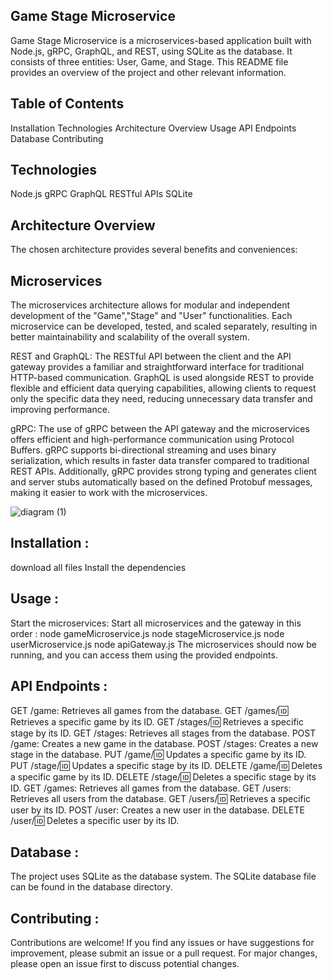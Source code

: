 ## Game Stage Microservice
Game Stage Microservice is a microservices-based application built with Node.js, gRPC, GraphQL, and REST, using SQLite as the database. It consists of three entities: User, Game, and Stage. This README file provides an overview of the project and other relevant information.

## Table of Contents
Installation Technologies Architecture Overview Usage API Endpoints Database Contributing

## Technologies
Node.js gRPC GraphQL RESTful APIs SQLite

## Architecture Overview

The chosen architecture provides several benefits and conveniences:

## Microservices
The microservices architecture allows for modular and independent development of the "Game","Stage" and "User" functionalities. Each microservice can be developed, tested, and scaled separately, resulting in better maintainability and scalability of the overall system.

REST and GraphQL: The RESTful API between the client and the API gateway provides a familiar and straightforward interface for traditional HTTP-based communication. GraphQL is used alongside REST to provide flexible and efficient data querying capabilities, allowing clients to request only the specific data they need, reducing unnecessary data transfer and improving performance.

gRPC: The use of gRPC between the API gateway and the microservices offers efficient and high-performance communication using Protocol Buffers. gRPC supports bi-directional streaming and uses binary serialization, which results in faster data transfer compared to traditional REST APIs. Additionally, gRPC provides strong typing and generates client and server stubs automatically based on the defined Protobuf messages, making it easier to work with the microservices.

![diagram (1)](https://github.com/khalilbelhajjj/microservice/assets/160729776/fab1b530-cf22-4bdb-8a25-12491383115d)



## Installation :
download all files Install the dependencies

## Usage :
Start the microservices: Start all microservices and the gateway in this order : node gameMicroservice.js node stageMicroservice.js node userMicroservice.js node apiGateway.js The microservices should now be running, and you can access them using the provided endpoints.

## API Endpoints :
GET /game: Retrieves all games from the database. GET /games/:id: Retrieves a specific game by its ID. GET /stages/:id: Retrieves a specific stage by its ID. GET /stages: Retrieves all stages from the database. POST /game: Creates a new game in the database. POST /stages: Creates a new stage in the database. PUT /game/:id: Updates a specific game by its ID. PUT /stage/:id: Updates a specific stage by its ID. DELETE /game/:id: Deletes a specific game by its ID. DELETE /stage/:id: Deletes a specific stage by its ID. GET /games: Retrieves all games from the database. GET /users: Retrieves all users from the database. GET /users/:id: Retrieves a specific user by its ID. POST /user: Creates a new user in the database. DELETE /user/:id: Deletes a specific user by its ID.

 ## Database :
The project uses SQLite as the database system. The SQLite database file can be found in the database directory.

## Contributing :
Contributions are welcome! If you find any issues or have suggestions for improvement, please submit an issue or a pull request. For major changes, please open an issue first to discuss potential changes.
